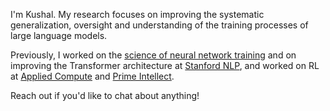 I'm Kushal. My research focuses on improving the systematic generalization, oversight and understanding of the training processes of large language models. 

Previously, I worked on the [science of neural network training](https://arxiv.org/abs/2312.03096) and on improving the Transformer architecture at [Stanford NLP](https://nlp.stanford.edu/), and worked on RL at [Applied Compute](https://appliedcompute.com/) and [Prime Intellect](http://primeintellect.ai/).

Reach out if you'd like to chat about anything!
